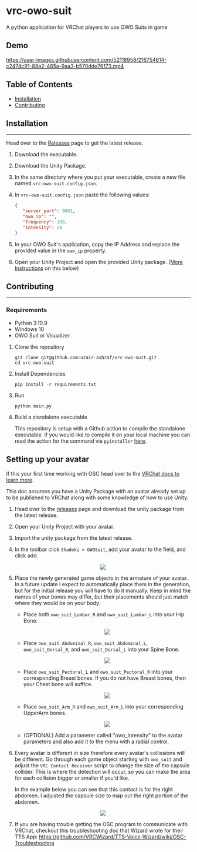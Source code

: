 # vrc-owo-suit

A python application for VRChat players to use OWO Suits in game

## Demo

https://user-images.githubusercontent.com/52118958/216754614-c2474c91-88a2-465a-9aa3-b570dde76173.mp4


## Table of Contents

- [Installation](#installation)
- [Contributing](#contributing)

## Installation

---

Head over to the [Releases](https://github.com/uzair-ashraf/vrc-owo-suit/releases) page to get the latest release.

1. Download the executable.

1. Download the Unity Package.

1. In the same directory where you put your executable, create a new file named `vrc-owo-suit.config.json`.

1. In `vrc-owo-suit.config.json` paste the following values:

   ```json
   {
      "server_port": 9001,
      "owo_ip": "",
      "frequency": 100,
      "intensity": 20
   }
   ```

1. In your OWO Suit's application, copy the IP Address and replace the provided value in the `owo_ip` property.


1. Open your Unity Project and open the provided Unity package. ([More Instructions](#setting-up-your-avatar) on this below)

## Contributing

---

### Requirements

- Python 3.10.9
- Windows 10
- OWO Suit or Visualizer

1. Clone the repository

   ```shell
   git clone git@github.com:uzair-ashraf/vrc-owo-suit.git
   cd vrc-owo-suit
   ```

1. Install Dependencies

   ```shell
   pip install -r requirements.txt
   ```

1. Run

   ```shell
   python main.py
   ```

1. Build a standalone executable

   This repository is setup with a Github action to compile the standalone executable. If you would like to compile it on your local machine you can read the action for the command via `pyinstaller` [here](./.github/workflows/release.yml).

## Setting up your avatar

If this your first time working with OSC head over to the [VRChat docs to learn more](https://docs.vrchat.com/docs/osc-overview).

This doc assumes you have a Unity Package with an avatar already set up to be published to VRChat along with some knowledge of how to use Unity.

1. Head over to the [releases](https://github.com/uzair-ashraf/vrc-owo-suit/releases) page and download the unity package from the latest release.

1. Open your Unity Project with your avatar.

1. Import the unity package from the latest release.

1. In the toolbar click `Shadoki > OWOSuit`, add your avatar to the field, and click add.

   <p align="center">
      <img src="./img/screenshot-install.gif">
   </p>

1. Place the newly generated game objects in the armature of your avatar. In a future update I expect to automatically place them in the generation, but for the initial release you will have to do it manually. Keep in mind the names of your bones may differ, but their placements should just match where they would be on your body.

   - Place both `owo_suit_Lumbar_R` and `owo_suit_Lumbar_L` into your Hip Bone.

      <p align="center">
         <img src="./img/screenshot-lumbar.png">
      </p>

   - Place `owo_suit_Abdominal_R`, `owo_suit_Abdominal_L`, `owo_suit_Dorsal_R`, and `owo_suit_Dorsal_L` into your Spine Bone.

      <p align="center">
         <img src="./img/screenshot-abdominal.png">
      </p>

   - Place `owo_suit_Pectoral_L` and `owo_suit_Pectoral_R` into your corresponding Breast bones. If you do not have Breast bones, then your Chest bone will suffice.

      <p align="center">
         <img src="./img/screenshot-pectoral.png">
      </p>

   - Place `owo_suit_Arm_R` and `owo_suit_Arm_L` into your corresponding UpperArm bones.

      <p align="center">
         <img src="./img/screenshot-arm.png">
      </p>

   - (OPTIONAL) Add a parameter called "owo_intensity" to the avatar parameters and also add it to the menu with a radial control.

1. Every avatar is different in size therefore every avatar's collissions will be different. Go through each game object starting with `owo_suit` and adjust the `VRC Contact Receiver` script to change the size of the capsule collider. This is where the detection will occur, so you can make the area for each collision bigger or smaller if you'd like.

   In the example below you can see that this contact is for the right abdomen. I adjusted the capsule size to map out the right portion of the abdomen. 
 
   <p align="center">
      <img src="./img/screenshot-contacts.png">
   </p>


1. If you are having trouble getting the OSC program to communicate with VRChat, checkout this troubleshooting doc that Wizard wrote for their TTS App: https://github.com/VRCWizard/TTS-Voice-Wizard/wiki/OSC-Troubleshooting
